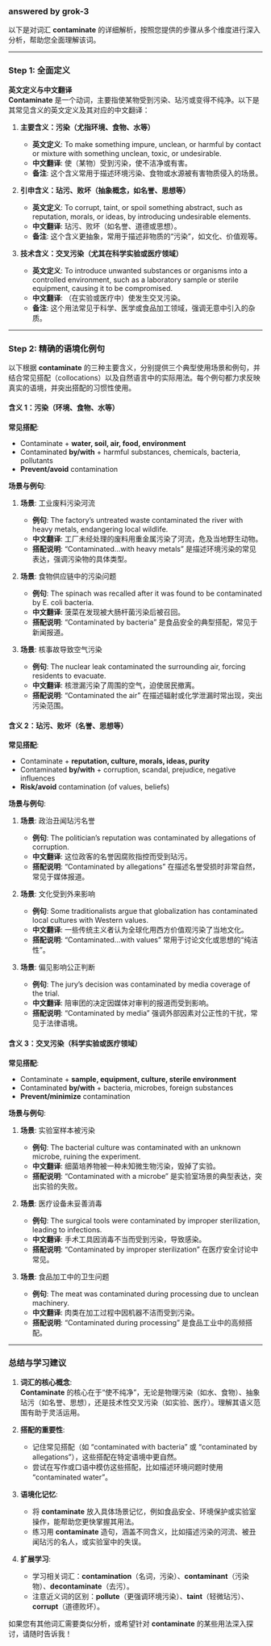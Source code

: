### answered by grok-3
以下是对词汇 **contaminate** 的详细解析，按照您提供的步骤从多个维度进行深入分析，帮助您全面理解该词。

---

### Step 1: 全面定义

**英文定义与中文翻译**  
**Contaminate** 是一个动词，主要指使某物受到污染、玷污或变得不纯净。以下是其常见含义的英文定义及其对应的中文翻译：

1. **主要含义：污染（尤指环境、食物、水等）**  
   - **英文定义**: To make something impure, unclean, or harmful by contact or mixture with something unclean, toxic, or undesirable.  
   - **中文翻译**: 使（某物）受到污染，使不洁净或有害。  
   - **备注**: 这个含义常用于描述环境污染、食物或水源被有害物质侵入的场景。

2. **引申含义：玷污、败坏（抽象概念，如名誉、思想等）**  
   - **英文定义**: To corrupt, taint, or spoil something abstract, such as reputation, morals, or ideas, by introducing undesirable elements.  
   - **中文翻译**: 玷污、败坏（如名誉、道德或思想）。  
   - **备注**: 这个含义更抽象，常用于描述非物质的“污染”，如文化、价值观等。

3. **技术含义：交叉污染（尤其在科学实验或医疗领域）**  
   - **英文定义**: To introduce unwanted substances or organisms into a controlled environment, such as a laboratory sample or sterile equipment, causing it to be compromised.  
   - **中文翻译**: （在实验或医疗中）使发生交叉污染。  
   - **备注**: 这个用法常见于科学、医学或食品加工领域，强调无意中引入的杂质。

---

### Step 2: 精确的语境化例句

以下根据 **contaminate** 的三种主要含义，分别提供三个典型使用场景和例句，并结合常见搭配（collocations）以及自然语言中的实际用法。每个例句都力求反映真实的语境，并突出搭配的习惯性使用。

#### 含义 1：污染（环境、食物、水等）

**常见搭配**:  
- Contaminate + **water, soil, air, food, environment**  
- Contaminated **by/with** + harmful substances, chemicals, bacteria, pollutants  
- **Prevent/avoid** contamination  

**场景与例句**:

1. **场景**: 工业废料污染河流  
   - **例句**: The factory’s untreated waste contaminated the river with heavy metals, endangering local wildlife.  
   - **中文翻译**: 工厂未经处理的废料用重金属污染了河流，危及当地野生动物。  
   - **搭配说明**: “Contaminated...with heavy metals” 是描述环境污染的常见表达，强调污染物的具体类型。

2. **场景**: 食物供应链中的污染问题  
   - **例句**: The spinach was recalled after it was found to be contaminated by E. coli bacteria.  
   - **中文翻译**: 菠菜在发现被大肠杆菌污染后被召回。  
   - **搭配说明**: “Contaminated by bacteria” 是食品安全的典型搭配，常见于新闻报道。

3. **场景**: 核事故导致空气污染  
   - **例句**: The nuclear leak contaminated the surrounding air, forcing residents to evacuate.  
   - **中文翻译**: 核泄漏污染了周围的空气，迫使居民撤离。  
   - **搭配说明**: “Contaminated the air” 在描述辐射或化学泄漏时常出现，突出污染范围。

#### 含义 2：玷污、败坏（名誉、思想等）

**常见搭配**:  
- Contaminate + **reputation, culture, morals, ideas, purity**  
- Contaminated **by/with** + corruption, scandal, prejudice, negative influences  
- **Risk/avoid** contamination (of values, beliefs)  

**场景与例句**:

1. **场景**: 政治丑闻玷污名誉  
   - **例句**: The politician’s reputation was contaminated by allegations of corruption.  
   - **中文翻译**: 这位政客的名誉因腐败指控而受到玷污。  
   - **搭配说明**: “Contaminated by allegations” 在描述名誉受损时非常自然，常见于媒体报道。

2. **场景**: 文化受到外来影响  
   - **例句**: Some traditionalists argue that globalization has contaminated local cultures with Western values.  
   - **中文翻译**: 一些传统主义者认为全球化用西方价值观污染了当地文化。  
   - **搭配说明**: “Contaminated...with values” 常用于讨论文化或思想的“纯洁性”。

3. **场景**: 偏见影响公正判断  
   - **例句**: The jury’s decision was contaminated by media coverage of the trial.  
   - **中文翻译**: 陪审团的决定因媒体对审判的报道而受到影响。  
   - **搭配说明**: “Contaminated by media” 强调外部因素对公正性的干扰，常见于法律语境。

#### 含义 3：交叉污染（科学实验或医疗领域）

**常见搭配**:  
- Contaminate + **sample, equipment, culture, sterile environment**  
- Contaminated **by/with** + bacteria, microbes, foreign substances  
- **Prevent/minimize** contamination  

**场景与例句**:

1. **场景**: 实验室样本被污染  
   - **例句**: The bacterial culture was contaminated with an unknown microbe, ruining the experiment.  
   - **中文翻译**: 细菌培养物被一种未知微生物污染，毁掉了实验。  
   - **搭配说明**: “Contaminated with a microbe” 是实验室场景的典型表达，突出实验的失败。

2. **场景**: 医疗设备未妥善消毒  
   - **例句**: The surgical tools were contaminated by improper sterilization, leading to infections.  
   - **中文翻译**: 手术工具因消毒不当而受到污染，导致感染。  
   - **搭配说明**: “Contaminated by improper sterilization” 在医疗安全讨论中常见。

3. **场景**: 食品加工中的卫生问题  
   - **例句**: The meat was contaminated during processing due to unclean machinery.  
   - **中文翻译**: 肉类在加工过程中因机器不洁而受到污染。  
   - **搭配说明**: “Contaminated during processing” 是食品工业中的高频搭配。

---

### 总结与学习建议

1. **词汇的核心概念**:  
   **Contaminate** 的核心在于“使不纯净”，无论是物理污染（如水、食物）、抽象玷污（如名誉、思想），还是技术性交叉污染（如实验、医疗）。理解其语义范围有助于灵活运用。

2. **搭配的重要性**:  
   - 记住常见搭配（如 “contaminated with bacteria” 或 “contaminated by allegations”），这些搭配在特定语境中更自然。  
   - 尝试在写作或口语中模仿这些搭配，比如描述环境问题时使用 “contaminated water”。

3. **语境化记忆**:  
   - 将 **contaminate** 放入具体场景记忆，例如食品安全、环境保护或实验室操作，能帮助您更快掌握其用法。  
   - 练习用 **contaminate** 造句，涵盖不同含义，比如描述污染的河流、被丑闻玷污的名人，或实验室中的失误。

4. **扩展学习**:  
   - 学习相关词汇：**contamination**（名词，污染）、**contaminant**（污染物）、**decontaminate**（去污）。  
   - 注意近义词的区别：**pollute**（更强调环境污染）、**taint**（轻微玷污）、**corrupt**（道德败坏）。  

如果您有其他词汇需要类似分析，或希望针对 **contaminate** 的某些用法深入探讨，请随时告诉我！
